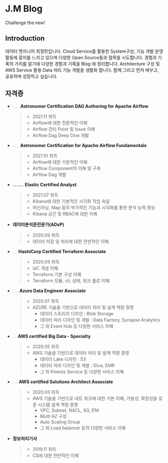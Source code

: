 # J.M Blog

Challenge the new!

## Introduction

데이터 엔지니어 최정민입니다.
Cloud Service를 활용한 System구성, 기능 개발 운영 활동에 흥미를 느끼고 있으며 다양한 Open Source들과 접목을 시도합니다.
경험과 기록의 가치를 알기에 다양한 경험과 기록을 Blog 에 정리합니다.
Architecture 구성 및 AWS Service 활용 Data 처리 기능 개발을 생활화 합니다.
함께 그리고 먼저 배우고, 공유하며 성장하고 싶습니다.

## 자격증

- <img src="C:\Users\jungmin.choi\Desktop\DMS\협업도구 사용 guide\기술블로그 작성 가이드\cjungm.github.io\images\Astronomer Certification DAG Authoring for Apache Airflow.png" alt="Astronomer Certification DAG Authoring for Apache Airflow" style="zoom:5%;" /> **Astronomer Certification DAG Authoring for Apache Airflow**

  > - 2021.11 취득
  > - Airflow에 대한 전문적인 이해
  > - Airflow 관리 Point 및 Issue 이해
  > - Airflow Dag Deep Dive 개발

- <img src="C:\Users\jungmin.choi\Desktop\DMS\협업도구 사용 guide\기술블로그 작성 가이드\cjungm.github.io\images\Astronomer Certification for Apache Airflow Fundamentals.png" alt="Astronomer Certification for Apache Airflow Fundamentals" style="zoom:5%;" /> **Astronomer Certification for Apache Airflow Fundamentals**

  > - 2021.10 취득
  > - Airflow에 대한 기본적인 이해
  > - Airflow Component의 이해 및 구축
  > - Airflow Dag 개발

- <img src="C:\Users\jungmin.choi\Desktop\DMS\협업도구 사용 guide\기술블로그 작성 가이드\cjungm.github.io\images\Elastic Certified Analyst.png" alt="Elastic Certified Analyst" style="zoom:20%;" /> **Elastic Certified Analyst**

  > - 2021.07 취득
  > - Kibana에 대한 기본적인 시각화 작업 숙달
  > - 머신러닝, Map 등의 부가적인 기능과 시각화를 통한 분석 능력 향상
  > - Kibana 공간 및 RBAC에 대한 이해

- **데이터분석준전문가(ADsP)**

  > - 2020.09 취득
  > - 데이터 저장 및 처리에 대한 전반적인 이해

- <img src="C:\Users\jungmin.choi\Desktop\DMS\협업도구 사용 guide\기술블로그 작성 가이드\cjungm.github.io\images\HashiCorp Certified Terraform Associate.png" alt="HashiCorp Certified Terraform Associate" style="zoom:5%;" /> **HashiCorp Certified Terraform Associate**

  > - 2020.09 취득
  > - IaC 개념 이해
  > - Terraform 기본 구성 이해
  > - Terraform 모듈, cli, 상태, 워크 플로 이해

- <img src="C:\Users\jungmin.choi\Desktop\DMS\협업도구 사용 guide\기술블로그 작성 가이드\cjungm.github.io\images\Microsoft Certified Azure Data Engineer Associate.png" alt="Microsoft Certified Azure Data Engineer Associate" style="zoom:5%;" /> **Azure  Data Engineer Associate**

  > - 2020.07 취득
  > - AZURE 기술을 기반으로 데이터 처리 및 설계 역량 증명
  >   - 데이터 스토리지 디자인 : Blob Storage
  >   - 데이터 처리 디자인 및 개발 : Data Factory, Synapse Analytics
  >   - 그 외 Event Hub 등 다양한 서비스 이해

- <img src="C:\Users\jungmin.choi\Desktop\DMS\협업도구 사용 guide\기술블로그 작성 가이드\cjungm.github.io\images\AWS Certified Big Data – Specialty.png" alt="AWS Certified Big Data – Specialty" style="zoom:5%;" /> **AWS certified  Big Data - Specialty**

  > - 2020.05 취득
  > - AWS 기술을 기반으로 데이터 처리 및 설계 역량 증명
  >   - 데이터 Lake 디자인 : S3
  >   - 데이터 처리 디자인 및 개발 : Glue, EMR
  >   - 그 외 Kinesis Service 등 다양한 서비스 이해

- <img src="C:\Users\jungmin.choi\Desktop\DMS\협업도구 사용 guide\기술블로그 작성 가이드\cjungm.github.io\images\AWS Certified Solutions Architect – Associate.png" alt="AWS Certified Solutions Architect – Associate" style="zoom:5%;" /> **AWS certified  Solutions Architect  Associate**

  > - 2020.03 취득
  > - AWS 기술을 기반으로 네트 워크에 대한 기본 이해, 가용성, 확장성을 갖춘 시스템 설계 역량 증명
  >   - VPC, Subnet, NACL, SG, ENI
  >   - Multi AZ 구성
  >   - Auto Scaling Group
  >   - 그 외 Load balancer 등의 다양한 서비스 이해

- **정보처리기사**

  > - 2019.11 취득
  > - CS에 대한 전반적인 이해
